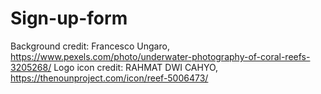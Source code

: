 # Sign-up-form

Background credit: Francesco Ungaro, https://www.pexels.com/photo/underwater-photography-of-coral-reefs-3205268/
Logo icon credit: RAHMAT DWI CAHYO, https://thenounproject.com/icon/reef-5006473/